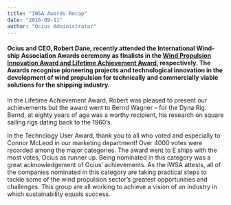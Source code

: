```yaml
---
title: "IWSA Awards Recap"
date: "2016-09-11"
author: "Ocius Administrator"
---
```


#### Ocius and CEO, Robert Dane, recently attended the International Wind-ship Association Awards ceremony as finalists in the <span style="text-decoration: underline;">[Wind Propulsion Innovation Award and Lifetime Achievement Award](http://ec2-13-210-89-186.ap-southeast-2.compute.amazonaws.com/2016/07/wind-propulsion-innovation-award/)</span>, respectively. The Awards recognise pioneering projects and technological innovation in the development of wind propulsion for technically and commercially viable solutions for the shipping industry.

In the Lifetime Achievement Award, Robert was pleased to present our achievements but the award went to Bernd Wagner – for the Dyna Rig. Bernd, at eighty years of age was a worthy recipient, his research on square sailing rigs dating back to the 1960’s.

In the Technology User Award, thank you to all who voted and especially to Connor McLeod in our marketing department! Over 4000 votes were recorded among the major categories. The award went to E ships with the most votes, Ocius as runner up. Being nominated in this category was a great acknowledgement of Ocius’ achievements. As the IWSA attests, all of the companies nominated in this category are taking practical steps to tackle some of the wind propulsion sector’s greatest opportunities and challenges. This group are all working to achieve a vision of an industry in which sustainability equals success.
